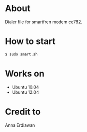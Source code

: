 # About
Dialer file for smartfren modem ce782.

# How to start
```bash
$ sudo smart.sh
```

# Works on
* Ubuntu 10.04
* Ubuntu 12.04

# Credit to
Anna Erdiawan
